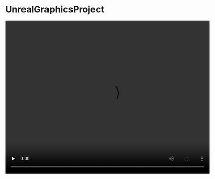# UnrealGraphicsProject

<video width="640" height="480" controls preload="none">
  <source src="demo.mp4" type="video/mp4" preload="none">
  Your browser does not support HTML5 video :(
</video>
